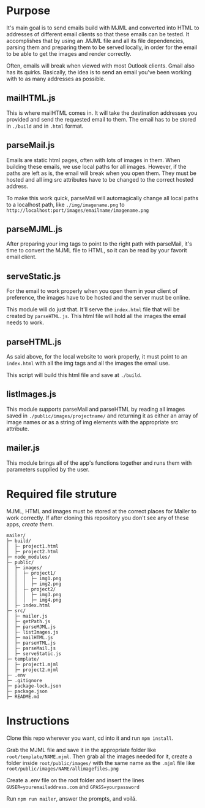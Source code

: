# Purpose

It's main goal is to send emails build with MJML and converted into HTML to addresses of different email clients so that these emails can be tested. It accomplishes that by using an .MJML file and all its file dependencies, parsing them and preparing them to be served locally, in order for the email to be able to get the images and render correctly.

Often, emails will break when viewed with most Outlook clients. Gmail also has its quirks. Basically, the idea is to send an email you've been working with to as many addresses as possible.

## mailHTML.js

This is where mailHTML comes in. It will take the destination addresses you provided and send the requested email to them. The email has to be stored in `./build` and in `.html` format.

## parseMail.js

Emails are static html pages, often with lots of images in them. When building these emails, we use local paths for all images. However, if the paths are left as is, the email will break when you open them. They must be hosted and all img src attributes have to be changed to the correct hosted address.

To make this work quick, parseMail will automagically change all local paths to a localhost path, like `./img/imagename.png` to `http://localhost:port/images/emailname/imagename.png`

## parseMJML.js

After preparing your img tags to point to the right path with parseMail, it's time to convert the MJML file to HTML, so it can be read by your favorit email client.

## serveStatic.js

For the email to work properly when you open them in your client of preference, the images have to be hosted and the server must be online.

This module will do just that. It'll serve the `index.html` file that will be created by `parseHTML.js`. This html file will hold all the images the email needs to work.

## parseHTML.js

As said above, for the local website to work properly, it must point to an `index.html` with all the img tags and all the images the email use.

This script will build this html file and save at `./build`.

## listImages.js

This module supports parseMail and parseHTML by reading all images saved in `./public/images/projectname/` and returning it as either an array of image names or as a string of img elements with the appropriate src attribute.

## mailer.js

This module brings all of the app's functions together and runs them with parameters supplied by the user.

# Required file struture

MJML, HTML and images must be stored at the correct places for Mailer to work correctly. If after cloning this repository you don't see any of these apps, *create them*.

```
mailer/
├─ build/
│  ├─ project1.html
│  ├─ project2.html
├─ node_modules/
├─ public/
│  ├─ images/
│  │  ├─ project1/
│  │  │  ├─ img1.png
│  │  │  ├─ img2.png
│  │  ├─ project2/
│  │  │  ├─ img3.png
│  │  │  ├─ img4.png
│  ├─ index.html
├─ src/
│  ├─ mailer.js
│  ├─ getPath.js
│  ├─ parseMJML.js
│  ├─ listImages.js
│  ├─ mailHTML.js
│  ├─ parseHTML.js
│  ├─ parseMail.js
│  ├─ serveStatic.js
├─ template/
│  ├─ project1.mjml
│  ├─ project2.mjml
├─ .env
├─ .gitignore
├─ package-lock.json
├─ package.json
├─ README.md
```

# Instructions

Clone this repo wherever you want, cd into it and run `npm install`.

Grab the MJML file and save it in the appropriate folder like `root/template/NAME.mjml`. Then grab all the images needed for it, create a folder inside `root/public/images/` with the same name as the `.mjml` file like `root/public/images/NAME/allimagefiles.png`

Create a .env file on the root folder and insert the lines `GUSER=youremailaddress.com` and `GPASS=yourpassword`

Run `npm run mailer`, answer the prompts, and voilá.
